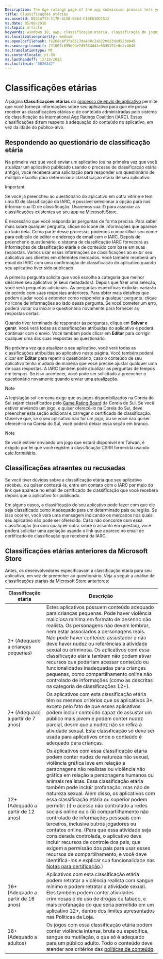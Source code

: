```yaml
---
Description: The Age ratings page of the app submission process lets you provide information about your app so it can receive the appropriate age ratings from the International Age Ratings Coalition (IARC).
title: Classificações etárias
ms.assetid: B501A773-517B-4158-8364-C1BE630DC512
ms.date: 05/08/2018
ms.topic: article
keywords: windows 10, uwp, classificação etária, classificação de jogos, iarc, classificação, questionário, conselho de classificação, classificação de conteúdo
ms.localizationpriority: medium
ms.openlocfilehash: f8268e4f3fa6517da480c2ab220863de9523e845
ms.sourcegitcommit: 231065c899d0de285584d41e6335251e0c2c4048
ms.translationtype: MT
ms.contentlocale: pt-BR
ms.lasthandoff: 12/10/2018
ms.locfileid: "8826447"
---
```

# <a name="age-ratings"></a>Classificações etárias

A página **Classificações etárias** do [processo de envio de aplicativo](app-submissions.md) permite que você forneça informações sobre seu aplicativo para que ele possa receber as classificações etárias e de conteúdo administradas pelo sistema de classificação da [International Age Ratings Coalition (IARC)](http://go.microsoft.com/fwlink/p/?LinkId=716854). Essas classificações dizem respeito à adequação do conteúdo no aplicativo, em vez da idade do público-alvo.

## <a name="answering-the-age-ratings-questionnaire"></a>Respondendo ao questionário de classificação etária

Na primeira vez que você enviar um aplicativo (ou na primeira vez que você atualizar um aplicativo publicado usando o processo de classificação etária antigo), você receberá uma solicitação para responder um questionário de múltipla escolha para determinar a classificação etária de seu aplicativo.

> [!IMPORTANT]
> Se você já preencheu ao questionário do aplicativo em outra vitrine e tem uma ID de classificação da IARC, é possível selecionar a opção para nos informar sua ID de classificação. Usaremos sua ID para associar as classificações existentes ao seu app na Microsoft Store.

É necessário que você responda às perguntas de forma precisa. Para saber mais sobre qualquer pergunta, clique no ícone de informações que aparece ao lado dela. Como parte desse processo, podemos compartilhar seu nome para exibição de editor e endereço de email com o IARC. Depois de preencher o questionário, o sistema de classificação IARC fornecerá as informações de classificação etária e de conteúdo com base em suas respostas. Vamos usar essas informações de classificações ao exibir seu aplicativo aos clientes em diferentes mercados. Você também receberá um email do IARC com uma confirmação de classificação do aplicativo quando seu aplicativo tiver sido publicado.

A primeira pergunta solicita que você escolha a categoria que melhor descreve seu aplicativo (e seus metadados). Depois que fizer uma seleção, você verá perguntas adicionais. As perguntas específicas exibidas variarão de acordo com suas respostas anteriores. Para obter mais detalhes que podem ajudar você a entender como responder a qualquer pergunta, clique no ícone de informações ao lado dessa pergunta. Se você cometer um erro, poderá voltar ou iniciar o questionário novamente para fornecer as respostas certas.

Quando tiver terminado de responder às perguntas, clique em **Salvar e gerar**. Você verá todas as classificações atribuídas do aplicativo e poderá continuar com o envio. Você também pode clicar em **Editar** para corrigir qualquer uma das suas respostas ao questionário.

Na próxima vez que atualizar o seu aplicativo, você verá todas as classificações atribuídas ao aplicativo neste página. Você também poderá clicar em **Editar** para repetir o questionário, caso o conteúdo de seu aplicativo tenha mudado de maneira que você precise ajustar qualquer uma de suas respostas. A IARC também pode atualizar as perguntas de tempos em tempos. Se isso acontecer, você pode ser solicitado a preencher o questionário novamente quando enviar uma atualização.

<span id="boards" />

> [!NOTE]
> A legislação sul-coreana exige que os jogos disponibilizados na Coreia do Sul sejam classificados pelo [Game Rating Board](http://go.microsoft.com/fwlink/p/?LinkId=228256) da Coreia do Sul. Se você estiver enviando um jogo, e quiser oferecê-lo na Coreia do Sul, deve preencher esta seção adicional e carregar o certificado de classificação. Observe que, se o seu aplicativo não for um jogo, ou se você não quiser oferecê-lo na Coreia do Sul, você poderá deixar essa seção em branco.

> [!NOTE]
> Se você estiver enviando um jogo que estará disponível em Taiwan, é exigido por lei que você registre a classificação CSRR fornecida usando [este formulário](https://go.microsoft.com/fwlink/?linkid=867281). 

<span id="appeal" />

## <a name="appealing-ratings-or-refused-classifications"></a>Classificações atraentes ou recusadas

Se você tiver dúvidas sobre a classificação etária que seu aplicativo recebeu, ou quiser contestá-la, entre em contato com o IARC por meio do link que aparece no email de certificado de classificação que você receberá depois que o aplicativo for publicado.

Em alguns casos, a classificação do seu aplicativo pode fazer com que ele seja classificado como inadequado para um determinado país ou região. Se isso ocorrer, você verá uma mensagem indicando os mercados nos quais seu aplicativo não pode ser oferecido. Caso não concorde com essa classificação (ou com qualquer outra sobre o assunto em questão), você poderá solicitar uma apelação usando o link que aparece no email de certificado de classificação que receberá da IARC.


## <a name="previous-microsoft-store-age-ratings"></a>Classificações etárias anteriores da Microsoft Store

Antes, os desenvolvedores especificavam a classificação etária para seu aplicativo, em vez de preencher ao questionário. Veja a seguir a análise de classificações etárias da Microsoft Store anteriores:

| Classificação etária                           | Descrição                            |
|--------------------------------------|----------------------------------------|
| 3+ (Adequado a crianças pequenas)     | Estes aplicativos possuem conteúdo adequado para crianças pequenas. Pode haver violência maliciosa mínima em formato de desenho não realista. Os personagens não devem lembrar, nem estar associados a personagens reais. Não pode haver conteúdo assustador e não deve haver nudez ou referências a atividade sexual ou criminosa. Os aplicativos com essa classificação etária também não podem ativar recursos que poderiam acessar conteúdo ou funcionalidades inadequadas para crianças pequenas, como compartilhamento online não controlado de informações (como as descritas na categoria de classificações 12+).            |
| 7+ (Adequado a partir de 7 anos)   | Os aplicativos com esta classificação etária têm os mesmos critérios que os aplicativos 3+, exceto pelo fato de que esses aplicativos podem incluir conteúdo capaz de assustar um público mais jovem e podem conter nudez parcial, desde que a nudez não se refira à atividade sexual. Esta classificação só deve ser usada para aplicativos onde o conteúdo é adequado para crianças.                                                                                   |
| 12+ (Adequado a partir de 12 anos) | Os aplicativos com essa classificação etária podem conter nudez de natureza não sexual, violência gráfica leve em relação a personagens não realistas ou violência não gráfica em relação a personagens humanos ou animais realistas. Essa classificação etária também pode incluir profanação, mas não de natureza sexual. Além disso, os aplicativos com essa classificação etária ou superior podem permitir: (i) o acesso não controlado a redes sociais online ou o (ii) compartilhamento não controlado de informações pessoais com terceiros, inclusive outros jogadores ou contatos online. (Para que essa atividade seja considerada controlada, o aplicativo deve incluir recursos de controle dos pais, que exigem a permissão dos pais para usar esses recursos de compartilhamento, e você deve identificá-los e explicar sua funcionalidade nas [Notas para certificação](notes-for-certification.md).) |
| 16+ (Adequado a partir de 16 anos) | Aplicativos com esta classificação etária podem retratar a violência realista com sangue mínimo e podem retratar a atividade sexual. Eles também podem conter atividades criminosas e de uso de drogas ou tabaco, e mais profanação do que seria permitido em um aplicativo 12+, dentro dos limites apresentados nas Políticas da Loja.                                                                                                                           |
| 18+ (Adequado a adultos)            | Os jogos com essa classificação etária podem conter violência intensa, bruta ou específica, sangue ou mutilação, o que só é adequado para um público adulto. Todo o conteúdo deve atender aos critérios das [políticas de conteúdo](https://docs.microsoft.com/legal/windows/agreements/store-policies).                                                                                                                                                            |
